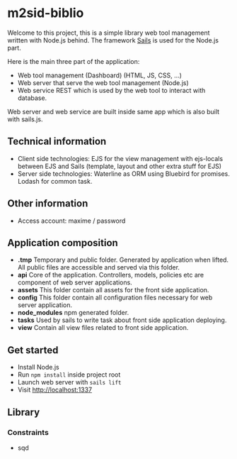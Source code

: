 # m2sid-biblio

Welcome to this project, this is a simple library web tool management written with Node.js behind.
The framework [Sails](http://sailsjs.org) is used for the Node.js part.

Here is the main three part of the application:
- Web tool management (Dashboard) (HTML, JS, CSS, ...)
- Web server that serve the web tool management (Node.js)
- Web service REST which is used by the web tool to interact with database.

Web server and web service are built inside same app which is also built with sails.js.

## Technical information
- Client side technologies: EJS for the view management with ejs-locals between EJS and Sails (template, layout and other extra stuff for EJS)
- Server side technologies: Waterline as ORM using Bluebird for promises. Lodash for common task. 

## Other information
- Access account: maxime / password

## Application composition
- **.tmp** Temporary and public folder. Generated by application when lifted. All public files are accessible and served via this folder.
- **api** Core of the application. Controllers, models, policies etc are component of web server applications.
- **assets** This folder contain all assets for the front side application.
- **config** This folder contain all configuration files necessary for web server application.
- **node_modules** npm generated folder.
- **tasks** Used by sails to write task about front side application deploying.
- **view** Contain all view files related to front side application.

## Get started
- Install Node.js
- Run `npm install` inside project root
- Launch web server with `sails lift`
- Visit [http://localhost:1337](http://localhost:1337)

## Library
### Constraints
- sqd